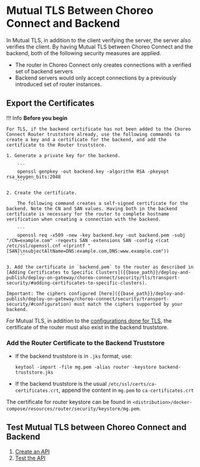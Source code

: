 # Mutual TLS Between Choreo Connect and Backend

In Mutual TLS, in addition to the client verifying the server, the server also verifies the client. By having Mutual TLS between Choreo Connect and the backend, both of the following security measures are applied.

- The router in Choreo Connect only creates connections with a verified set of backend servers
- Backend servers would only accept connections by a previously introduced set of router instances.

## Export the Certificates

!!! Info
    **Before you begin**

    For TLS, if the backend certificate has not been added to the Choreo Connect Router truststore already, use the following commands to create a key and a certificate for the backend, and add the certificate to the Router truststore.

    1. Generate a private key for the backend.

        ```
        openssl genpkey -out backend.key -algorithm RSA -pkeyopt rsa_keygen_bits:2048
        ```

    2. Create the certificate.

        The following command creates a self-signed certificate for the backend. Note the CN and SAN values. Having both in the backend certificate is necessary for the router to complete hostname verification when creating a connection with the backend. 

        ```
        openssl req -x509 -new -key backend.key -out backend.pem -subj "/CN=example.com" -reqexts SAN -extensions SAN -config <(cat /etc/ssl/openssl.cnf <(printf "[SAN]\nsubjectAltName=DNS:example.com,DNS:www.example.com")) 
        ```

    3. Add the certificate in `backend.pem` to the router as described in [Adding Certificates to Specific Clusters]({{base_path}}/deploy-and-publish/deploy-on-gateway/choreo-connect/security/tls/transport-security/#adding-certificates-to-specific-clusters).

    Important: The ciphers configured [here]({{base_path}}/deploy-and-publish/deploy-on-gateway/choreo-connect/security/transport-security/#configuration) must match the ciphers supported by your backend.

For Mutual TLS, in addition to the [configurations done for TLS]({{base_path}}/deploy-and-publish/deploy-on-gateway/choreo-connect/security/tls/transport-security/#adding-certificates-to-specific-clusters), the certificate of the router must also exist in the backend truststore.
### Add the Router Certificate to the Backend Truststore

- If the backend truststore is in `.jks` format, use:

    ```
    keytool -import -file mg.pem -alias router -keystore backend-truststore.jks
    ```

- If the backend truststore is the usual `/etc/ssl/certs/ca-certificates.crt`, append the content in `mg.pem` to `ca-certificates.crt`

The certificate for router keystore can be found in `<distribution>/docker-compose/resources/router/security/keystore/mg.pem`.

## Test Mutual TLS between Choreo Connect and Backend

1. [Create an API]({{base_path}}/design/create-api/create-rest-api/create-a-rest-api/)
2. [Test the API]({{base_path}}/design/create-api/create-rest-api/test-a-rest-api/)

